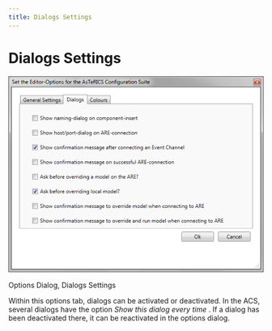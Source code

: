 ```yaml
---
title: Dialogs Settings
---
```


# Dialogs Settings

![Screenshot: Options Dialog, Dialogs Settings](./img/Dialogs_Settings.png "Screenshot: Options Dialog, Dialogs Settings")

Options Dialog, Dialogs Settings

Within this options tab, dialogs can be activated or deactivated. In the ACS, several dialogs have the option _Show this dialog every time_ . If a dialog has been deactivated there, it can be reactivated in the options dialog.
